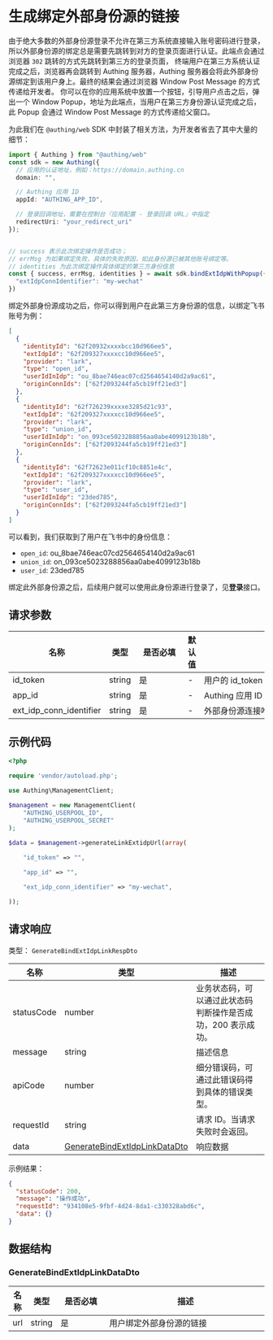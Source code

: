 # 生成绑定外部身份源的链接

<!--
  警告⚠️：
  不要直接修改该文档，
  https://github.com/Authing/authing-docs-factory
  使用该项目进行生成
-->

<LastUpdated />



由于绝大多数的外部身份源登录不允许在第三方系统直接输入账号密码进行登录，所以外部身份源的绑定总是需要先跳转到对方的登录页面进行认证。此端点会通过浏览器 `302` 跳转的方式先跳转到第三方的登录页面，
终端用户在第三方系统认证完成之后，浏览器再会跳转到 Authing 服务器，Authing 服务器会将此外部身份源绑定到该用户身上。最终的结果会通过浏览器 Window Post Message 的方式传递给开发者。
你可以在你的应用系统中放置一个按钮，引导用户点击之后，弹出一个 Window Popup，地址为此端点，当用户在第三方身份源认证完成之后，此 Popup 会通过 Window Post Message 的方式传递给父窗口。

为此我们在 `@authing/web` SDK 中封装了相关方法，为开发者省去了其中大量的细节：

```typescript
import { Authing } from "@authing/web"
const sdk = new Authing({
  // 应用的认证地址，例如：https://domain.authing.cn
  domain: "",

  // Authing 应用 ID
  appId: "AUTHING_APP_ID",

  // 登录回调地址，需要在控制台『应用配置 - 登录回调 URL』中指定
  redirectUri: "your_redirect_uri"
});


// success 表示此次绑定操作是否成功；
// errMsg 为如果绑定失败，具体的失败原因，如此身份源已被其他账号绑定等。
// identities 为此次绑定操作具体绑定的第三方身份信息
const { success, errMsg, identities } = await sdk.bindExtIdpWithPopup({
  "extIdpConnIdentifier": "my-wechat"
})

```

绑定外部身份源成功之后，你可以得到用户在此第三方身份源的信息，以绑定飞书账号为例：

```json
[
  {
    "identityId": "62f20932xxxxbcc10d966ee5",
    "extIdpId": "62f209327xxxxcc10d966ee5",
    "provider": "lark",
    "type": "open_id",
    "userIdInIdp": "ou_8bae746eac07cd2564654140d2a9ac61",
    "originConnIds": ["62f2093244fa5cb19ff21ed3"]
  },
  {
    "identityId": "62f726239xxxxe3285d21c93",
    "extIdpId": "62f209327xxxxcc10d966ee5",
    "provider": "lark",
    "type": "union_id",
    "userIdInIdp": "on_093ce5023288856aa0abe4099123b18b",
    "originConnIds": ["62f2093244fa5cb19ff21ed3"]
  },
  {
    "identityId": "62f72623e011cf10c8851e4c",
    "extIdpId": "62f209327xxxxcc10d966ee5",
    "provider": "lark",
    "type": "user_id",
    "userIdInIdp": "23ded785",
    "originConnIds": ["62f2093244fa5cb19ff21ed3"]
  }
]
```

可以看到，我们获取到了用户在飞书中的身份信息：

- `open_id`: ou_8bae746eac07cd2564654140d2a9ac61
- `union_id`: on_093ce5023288856aa0abe4099123b18b
- `user_id`: 23ded785

绑定此外部身份源之后，后续用户就可以使用此身份源进行登录了，见**登录**接口。

  

## 请求参数

| 名称 | 类型 | <div style="width:80px">是否必填</div> | 默认值 | <div style="width:300px">描述</div> | <div style="width:200px"></div>示例值</div> |
| ---- | ---- | ---- | ---- | ---- | ---- |
 | id_token | string  | 是 | - | 用户的 id_token  |  |
 | app_id | string  | 是 | - | Authing 应用 ID  |  |
 | ext_idp_conn_identifier | string  | 是 | - | 外部身份源连接唯一标志  | `my-wechat` |


## 示例代码
```php
<?php

require 'vendor/autoload.php';

use Authing\ManagementClient;

$management = new ManagementClient(
    "AUTHING_USERPOOL_ID",
    "AUTHING_USERPOOL_SECRET"
);

$data = $management->generateLinkExtidpUrl(array(
  
    "id_token" => "",

    "app_id" => "",

    "ext_idp_conn_identifier" => "my-wechat",

));
```

## 请求响应

类型： `GenerateBindExtIdpLinkRespDto`

| 名称 | 类型 | 描述 |
| ---- | ---- | ---- |
| statusCode | number | 业务状态码，可以通过此状态码判断操作是否成功，200 表示成功。 |
| message | string | 描述信息 |
| apiCode | number | 细分错误码，可通过此错误码得到具体的错误类型。 |
| requestId | string | 请求 ID。当请求失败时会返回。 |
| data | <a href="#GenerateBindExtIdpLinkDataDto">GenerateBindExtIdpLinkDataDto</a> | 响应数据 |



示例结果：

```json
{
  "statusCode": 200,
  "message": "操作成功",
  "requestId": "934108e5-9fbf-4d24-8da1-c330328abd6c",
  "data": {}
}
```

## 数据结构


### <a id="GenerateBindExtIdpLinkDataDto"></a> GenerateBindExtIdpLinkDataDto

| 名称 | 类型 | <div style="width:80px">是否必填</div> | <div style="width:300px">描述</div> | <div style="width:200px">示例值</div> |
| ---- |  ---- | ---- | ---- | ---- |
| url | string | 是 | 用户绑定外部身份源的链接   |  |


